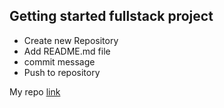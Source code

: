 ## Getting started fullstack project

- Create new Repository
- Add README.md file
- commit message
- Push to repository


My repo [link](https://github.com/Habeeb-marcus/alx-pre_course)